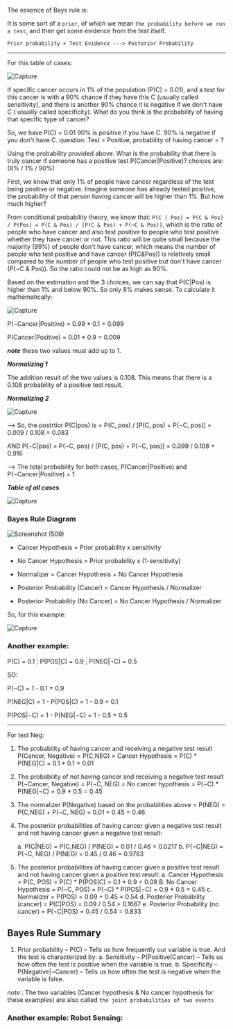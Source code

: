The essence of Bays rule is:

It is some sort of a ```prior```, of which we mean ```the probability before we run a test```,  and then get some evidence from the test itself. 

```Prior probability + Test Evidence ---> Posterior Probability```

----------------------------------------------------------------------------------------------

For this table of cases:

![Capture](https://user-images.githubusercontent.com/91827137/166153875-f7a7e8d9-ce08-41fa-a5fa-62036ca83485.PNG)

If specific cancer occurs in 1% of the population (P(C) = 0.01), and a test for this cancer is with a 90% chance if they have this C (usually called sensitivity), and there is another 90% chance it is negative if we don't have C ( usually called specificity). What do you think is the probability of having that specific type of cancer?

So, we have P(C) = 0.01 
            90% is positive if you have C.
            90% is negative if you don't have C.
     question: Test = Positive, probability of having cancer = ?

Using the probability provided above. What is the probability that there is truly cancer if someone has a positive test P(Cancer|Positive)? choices are: (8% / 1% / 90%)

First, we know that only 1% of people have cancer regardless of the test being positive or negative. Imagine someone has already tested positive, the probability of that person having cancer will be higher than 1%. But how much higher?

From conditional probability theory, we know that:
```P(C | Pos) = P(C & Pos) / P(Pos) = P(C & Pos) / [P(C & Pos) + P(¬C & Pos)]```,
which is the ratio of people who have cancer and also test positive to people who test positive whether they have cancer or not. This ratio will be quite small because the majority (99%) of people don't have cancer, which means the number of people who test positive and have cancer (P(C&Pos)) is relatively small compared to the number of people who test positive but don't have cancer (P(¬C & Pos)). So the ratio could not be as high as 90%.

Based on the estimation and the 3 choices, we can say that P(C|Pos) is higher than 1% and below 90%. So only 8% makes sense. To calculate it mathematically:

![Capture](https://user-images.githubusercontent.com/91827137/166395111-a103e946-89ed-4003-a79b-428eb5aa333e.PNG)

P(¬Cancer|Positive) = 0.99 * 0.1 = 0.099

P(Cancer|Positive) = 0.01 * 0.9 = 0.009

***note*** these two values must add up to 1.

***_Normalizing 1_***

The addition result of the two values is 0.108. This means that there is a 0.108 probability of a positive test result.

***_Normalizing 2_***

![Capture](https://user-images.githubusercontent.com/91827137/166395864-4e7decc0-8944-434e-b98d-8bd7f638a34d.PNG) 

--> So, the postrtior P(C|pos) is = P(C, pos) / [P(C, pos) + P(¬C, pos)] = 0.009 / 0.108 = 0.083

AND P(¬C|pos) = P(¬C, pos) / [P(C, pos) + P(¬C, pos)] = 0.099 / 0.108 = 0.916

--> The total probability for both cases, P(Cancer|Positive) and P(¬Cancer|Positive) = 1

***Table of all cases***

![Capture](https://user-images.githubusercontent.com/91827137/166396385-ae8e2cb4-4abf-49a8-af5e-5b7cffd1872c.PNG)

### Bayes Rule Diagram

![Screenshot (509)](https://user-images.githubusercontent.com/91827137/166862514-ea750c94-8840-4f9d-a50b-d48667d923b3.png)

- Cancer Hypothesis = Prior probability x sensitivity
- No Cancer Hypothesis = Prior probability x (1-sensitivity)
- Normalizer = Cancer Hypothesis + No Cancer Hypothesis

- Posterior Probability (Cancer) = Cancer Hypothesis / Normalizer
- Posterior Probability (No Cancer) = No Cancer Hypothesis / Normalizer

So, for this example:

![Capture](https://user-images.githubusercontent.com/91827137/166865634-8237e469-1dc7-4265-a918-6a56ca7eee09.PNG)

### Another example:

P(C) = 0.1 ; P(POS|C) = 0.9 ; P(NEG|¬C) = 0.5

SO:

P(¬C) = 1 - 0.1 = 0.9

P(NEG|C) = 1 - P(POS|C) = 1 - 0.9 = 0.1

P(POS|¬C) = 1 - P(NEG|¬C) = 1 - 0.5 = 0.5

-----------------------------------------------------------------

For test Neg:

1. The probability of having cancer and receiving a negative test result P(Cancer, Negative) = P(C,NEG) = Cancer Hypothesis = P(C) * P(NEG|C) = 0.1 * 0.1 = 0.01
2. The probability of not having cancer and receiving a negative test result P(¬Cancer, Negative) = P(¬C, NEG) = No cancer hypothesis = P(¬C) * P(NEG|¬C) = 0.9 * 0.5 = 0.45
3. The normalizer P(Negative) based on the probabilities above = P(NEG) = P(C,NEG) + P(¬C, NEG) = 0.01 + 0.45 = 0.46
4. The posterior probabilities of having cancer given a negative test result and not having cancer given a negative test result:

     a. P(C|NEG) = P(C,NEG) / P(NEG) = 0.01 / 0.46 = 0.0217
     b. P(¬C|NEG) = P(¬C, NEG) / P(NEG) = 0.45 / 0.46 = 0.9783
     
5. The posterior probabilities of having cancer given a positive test result and not having cancer given a positive test result:
     a. Cancer Hypothesis = P(C, POS) = P(C) * P(POS|C) = 0.1 * 0.9 = 0.09
     B. No Cancer Hypothesis = P(¬C, POS) = P(¬C) * P(POS|¬C) = 0.9 * 0.5 = 0.45
     c. Normalizer = P(POS) = 0.09 + 0.45 = 0.54
     d. Posterior Probability (cancer) = P(C|POS) = 0.09 / 0.54 = 0.1667
     e. Posterior Probability (no cancer) = P(¬C|POS) = 0.45 / 0.54 = 0.833
     
## Bayes Rule Summary
1. Prior probability – P(C) – Tells us how frequently our variable is true. And the test is characterized by:
    a. Sensitivity – P(Positive|Cancer) – Tells us how often the test is positive when the   variable is true.
    b. Specificity – P(Negative|¬Cancer) – Tells us how often the test is negative when the variable is false.
    
_note_ : The two variables (Cancer hypothesis & No cancer hypothesis for these examples) are also called ```the joint probabilities of two events```

### Another example: Robot Sensing:
